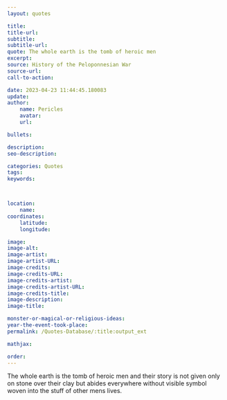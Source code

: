 ```yaml
---
layout: quotes

title:
title-url:
subtitle:
subtitle-url:
quote: The whole earth is the tomb of heroic men
excerpt:
source: History of the Peloponnesian War
source-url:
call-to-action:

date: 2023-04-23 11:44:45.180083
update:
author:
    name: Pericles
    avatar:
    url:

bullets:

description:
seo-description:

categories: Quotes
tags:
keywords:



location:
    name:
coordinates:
    latitude:
    longitude:

image:
image-alt:
image-artist:
image-artist-URL:
image-credits:
image-credits-URL:
image-credits-artist:
image-credits-artist-URL:
image-credits-title:
image-description:
image-title:

monster-or-magical-or-religious-ideas:
year-the-event-took-place:
permalink: /Quotes-Database/:title:output_ext

mathjax:

order:
---
```

The whole earth is the tomb of heroic men and their story is not given only on stone over their clay but abides everywhere without visible symbol woven into the stuff of other mens lives.
